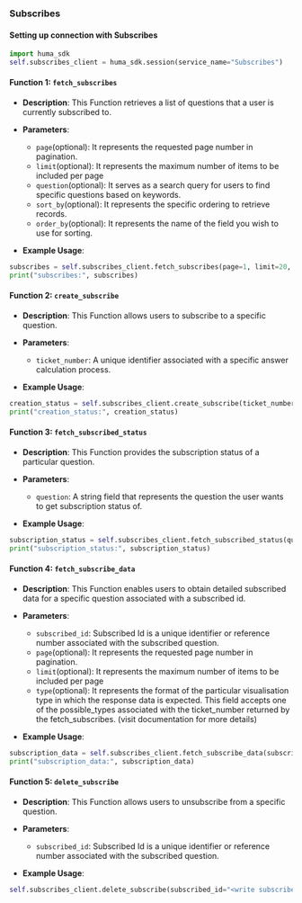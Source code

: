 ### Subscribes

#### Setting up connection with Subscribes

```python
import huma_sdk
self.subscribes_client = huma_sdk.session(service_name="Subscribes")
```

#### Function 1: `fetch_subscribes`

- **Description**: This Function retrieves a list of questions that a user is currently subscribed to.
- **Parameters**:
  - `page`(optional): It represents the requested page number in pagination.
  - `limit`(optional): It represents the maximum number of items to be included per page
  - `question`(optional): It serves as a search query for users to find specific questions based on keywords.
  - `sort_by`(optional): It represents the specific ordering to retrieve records.
  - `order_by`(optional): It represents the name of the field you wish to use for sorting.
 
- **Example Usage**:

```python
subscribes = self.subscribes_client.fetch_subscribes(page=1, limit=20, question="<write your keyword to search>", order_by="created_date", sort_by=-1)
print("subscribes:", subscribes)
```

#### Function 2: `create_subscribe`

- **Description**: This Function allows users to subscribe to a specific question.
- **Parameters**:
  - `ticket_number`: A unique identifier associated with a specific answer calculation process.
 
- **Example Usage**:

```python
creation_status = self.subscribes_client.create_subscribe(ticket_number="<write your ticket number>")
print("creation_status:", creation_status)
```

#### Function 3: `fetch_subscribed_status`

- **Description**: This Function provides the subscription status of a particular question.
- **Parameters**:
  - `question`: A string field that represents the question the user wants to get subscription status of.
 
- **Example Usage**:

```python
subscription_status = self.subscribes_client.fetch_subscribed_status(question="<write your question>")
print("subscription_status:", subscription_status)
```

#### Function 4: `fetch_subscribe_data`

- **Description**: This Function enables users to obtain detailed subscribed data for a specific question associated with a subscribed id.
- **Parameters**:
  - `subscribed_id`: Subscribed Id is a unique identifier or reference number associated with the subscribed question.
  - `page`(optional): It represents the requested page number in pagination.
  - `limit`(optional): It represents the maximum number of items to be included per page
  - `type`(optional): It represents the format of the particular visualisation type in which the response data is expected. This field accepts one of the possible_types associated with the ticket_number returned by the fetch_subscribes. (visit documentation for more details)
 
- **Example Usage**:

```python
subscription_data = self.subscribes_client.fetch_subscribe_data(subscribed_id="<write subscribed_id of question>", page=1, limit=20, type="<write your required visual data type>")
print("subscription_data:", subscription_data)
```

#### Function 5: `delete_subscribe`

- **Description**: This Function allows users to unsubscribe from a specific question.
- **Parameters**:
  - `subscribed_id`: Subscribed Id is a unique identifier or reference number associated with the subscribed question.
 
- **Example Usage**:

```python
self.subscribes_client.delete_subscribe(subscribed_id="<write subscribed_id of your question>")
```
